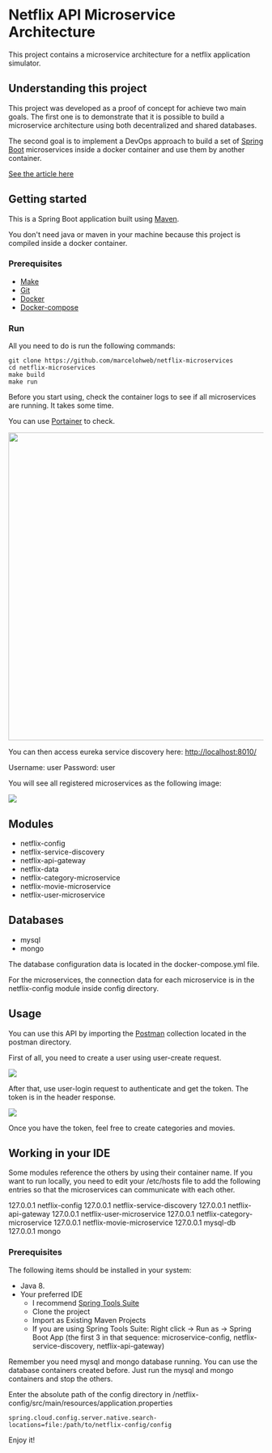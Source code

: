 # Netflix API Microservice Architecture

This project contains a microservice architecture for a netflix application simulator.

## Understanding this project

This project was developed as a proof of concept for achieve two main goals. The first one is to demonstrate that it is possible to build a microservice architecture using
both decentralized and shared databases.

The second goal is to implement a DevOps approach to build a set of <a href="https://spring.io/guides/gs/spring-boot">Spring Boot</a> microservices inside a docker container and use them by another container.

<a href="https://medium.com/@marceloh.web/spring-boot-microservices-architecture-using-shared-database-69312a968530">See the article here</a>

## Getting started

This is a Spring Boot application built using <a href="https://spring.io/guides/gs/maven/">Maven</a>.

You don't need java or maven in your machine because this project is compiled inside a docker container.

### Prerequisites

* <a href="https://www.gnu.org/software/make/">Make</a>
* <a href="https://git-scm.com/">Git</a>
* <a href="https://www.docker.com/">Docker</a>
* <a href="https://docs.docker.com/compose/gettingstarted/">Docker-compose</a>

### Run

All you need to do is run the following commands:

	git clone https://github.com/marcelohweb/netflix-microservices
	cd netflix-microservices
	make build
	make run

Before you start using, check the container logs to see if all microservices are running. It takes some time.

You can use <a href="https://www.portainer.io/">Portainer</a> to check.

<img src="https://miro.medium.com/max/670/1*3lIQDH8HeEfbpdJWXXFY8g.png" width="609px">

You can then access eureka service discovery here: <a href="#">http://localhost:8010/</a>

Username: user
Password: user

You will see all registered microservices as the following image:

<img src="https://miro.medium.com/max/770/1*24vU6WBRjDWvBC5Assh6Rg.png">

## Modules

* netflix-config
* netflix-service-discovery
* netflix-api-gateway
* netflix-data
* netflix-category-microservice
* netflix-movie-microservice
* netflix-user-microservice

## Databases

* mysql
* mongo

The database configuration data is located in the docker-compose.yml file.

For the microservices, the connection data for each microservice is in the netflix-config module inside config directory.

## Usage

You can use this API by importing the <a href="https://www.postman.com/">Postman</a> collection located in the postman directory.

First of all, you need to create a user using user-create request.

<img src="https://miro.medium.com/max/694/1*ErgwrclDzDzmjL83IVpvow.png">

After that, use user-login request to authenticate and get the token. The token is in the header response.

<img src="https://miro.medium.com/max/770/1*RICeZqRhv2rTqiEz78YoNw.png">

Once you have the token, feel free to create categories and movies.

## Working in your IDE

Some modules reference the others by using their container name. If you want to run locally, you need to edit your /etc/hosts file to add the following entries so that the microservices can communicate with each other.

127.0.0.1       netflix-config
127.0.0.1       netflix-service-discovery
127.0.0.1       netflix-api-gateway
127.0.0.1       netflix-user-microservice
127.0.0.1       netflix-category-microservice
127.0.0.1       netflix-movie-microservice
127.0.0.1       mysql-db
127.0.0.1       mongo


### Prerequisites
The following items should be installed in your system:
* Java 8.
* Your preferred IDE
  * I recommend <a href="https://spring.io/tools">Spring Tools Suite</a>
  * Clone the project
  * Import as Existing Maven Projects
  * If you are using Spring Tools Suite: Right click -> Run as -> Spring Boot App (the first 3 in that sequence: microservice-config, netflix-service-discovery, netflix-api-gateway)

Remember you need mysql and mongo database running. You can use the database containers created before. Just run the mysql and mongo containers and stop the others.

Enter the absolute path of the config directory in /netflix-config/src/main/resources/application.properties

    spring.cloud.config.server.native.search-locations=file:/path/to/netflix-config/config

Enjoy it!
